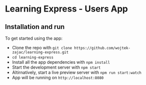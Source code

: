 # Learning Express - Users App

## Installation and run

To get started using the app:

* Clone the repo with `git clone https://github.com/wojtek-zajac/learning-express.git`
* `cd learning-express`
* Install all the app dependencies with `npm install`
* Start the development server with `npm start`
* Altirnatively, start a live preview server with `npm run start:watch`
* App will be running on `http://localhost:8080`